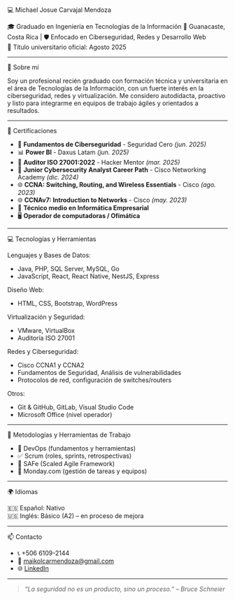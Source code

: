 💻 Michael Josue Carvajal Mendoza

🎓 Graduado en Ingeniería en Tecnologías de la Información
📍 Guanacaste, Costa Rica | 🛡️ Enfocado en Ciberseguridad, Redes y Desarrollo Web  
📅 Título universitario oficial: Agosto 2025

---

📌 Sobre mí

Soy un profesional recién graduado con formación técnica y universitaria en el área de Tecnologías de la Información, con un fuerte interés en la ciberseguridad, redes y virtualización. Me considero autodidacta, proactivo y listo para integrarme en equipos de trabajo ágiles y orientados a resultados.

---

📜 Certificaciones

- 🔐 **Fundamentos de Ciberseguridad** - Seguridad Cero *(jun. 2025)*
- 📊 **Power BI** - Daxus Latam *(jun. 2025)*
- 📁 **Auditor ISO 27001:2022** - Hacker Mentor *(mar. 2025)*
- 🧠 **Junior Cybersecurity Analyst Career Path** - Cisco Networking Academy *(dic. 2024)*
- 🌐 **CCNA: Switching, Routing, and Wireless Essentials** - Cisco *(ago. 2023)*
- 🌐 **CCNAv7: Introduction to Networks** - Cisco *(may. 2023)*
- 💼 **Técnico medio en Informática Empresarial**
- 🖥️ **Operador de computadoras / Ofimática**

---

💻 Tecnologías y Herramientas

Lenguajes y Bases de Datos:
- Java, PHP, SQL Server, MySQL, Go
- JavaScript, React, React Native, NestJS, Express

Diseño Web:
- HTML, CSS, Bootstrap, WordPress

Virtualización y Seguridad:
- VMware, VirtualBox
- Auditoría ISO 27001

Redes y Ciberseguridad:
- Cisco CCNA1 y CCNA2
- Fundamentos de Seguridad, Análisis de vulnerabilidades
- Protocolos de red, configuración de switches/routers

Otros:
- Git & GitHub, GitLab, Visual Studio Code
- Microsoft Office (nivel operador)

---

🔧 Metodologías y Herramientas de Trabajo

- 🔄 DevOps (fundamentos y herramientas)
- ✅ Scrum (roles, sprints, retrospectivas)
- 🧩 SAFe (Scaled Agile Framework)
- 📅 Monday.com (gestión de tareas y equipos)

---

🌍 Idiomas

🇪🇸 Español: Nativo  
🇺🇸 Inglés: Básico (A2) – en proceso de mejora

---

📫 Contacto

- 📞 +506 6109-2144  
- 📧 maikolcarmendoza@gmail.com  
- 🌐 [LinkedIn](https://www.linkedin.com/in/michael-carvajal-m)

---

> _“La seguridad no es un producto, sino un proceso.” – Bruce Schneier_
